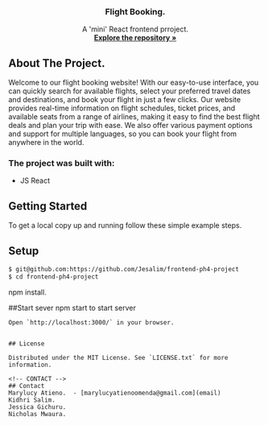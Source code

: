 <br />
<div align="center">
  <h3 align="center">Flight Booking.</h3>
  <p align="center">
    A 'mini' React frontend prroject.
    <br />
    <a href="https://github.com/Jesalim/frontend-ph4-project"><strong>Explore the repository »</strong></a>
    <br />
  </p>
</div>

## About The Project.
Welcome to our flight booking website! With our easy-to-use interface, you can quickly search for available flights, select your preferred travel dates and destinations, and book your flight in just a few clicks. Our website provides real-time information on flight schedules, ticket prices, and available seats from a range of airlines, making it easy to find the best flight deals and plan your trip with ease. We also offer various payment options and support for multiple languages, so you can book your flight from anywhere in the world.

 ### The project was built with:
 * JS React

 <!-- GETTING STARTED -->
## Getting Started
To get a local copy up and running follow these simple example steps.

## Setup
~~~bash
$ git@github.com:https://github.com/Jesalim/frontend-ph4-project
$ cd frontend-ph4-project
~~~

npm install.

##Start sever
npm start  to start server
```
Open `http://localhost:3000/` in your browser.


## License

Distributed under the MIT License. See `LICENSE.txt` for more information.

<!-- CONTACT -->
## Contact
Marylucy Atieno.  - [marylucyatienoomenda@gmail.com](email)
Kidhri Salim. 
Jessica Gichuru.
Nicholas Mwaura.


